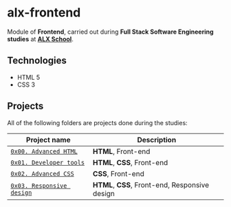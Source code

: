 # alx-frontend

Module of **Frontend**, carried out during **Full Stack Software Engineering studies** at **[ALX School](https://www.alxafrica.com)**.

## Technologies

* HTML 5
* CSS 3

## Projects

All of the following folders are projects done during the studies:

| Project name | Description |
| ------------ | ----------- |
| [`0x00. Advanced HTML`](https://github.com/nazrawimedhin/alx-frontend/tree/master/0x00-html_advanced) | **HTML**, Front-end|
| [`0x01. Developer tools`](https://github.com/nazrawimedhin/alx-frontend/tree/master/0x01-developer_tools) | **HTML**, **CSS**, Front-end|
| [`0x02. Advanced CSS`](https://github.com/nazrawimedhin/alx-frontend/tree/master/0x02-CSS_advanced) | **CSS**, Front-end|
| [`0x03. Responsive design`](https://github.com/nazrawimedhin/alx-frontend/tree/master/0x03-responsive_design) | **HTML**, **CSS**, Front-end, Responsive design|
